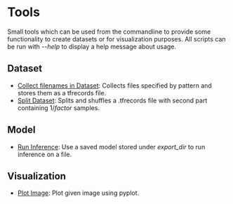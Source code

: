 # Tools

Small tools which can be used from the commandline to provide some functionality to create datasets or for visualization purposes.
All scripts can be run with *--help* to display a help message about usage.

## Dataset

*   [Collect filenames in Dataset](dataset/CollectFilenamesInDataset.py): Collects files specified by pattern and stores them as a tfrecords file.
*   [Split Dataset](dataset/SplitDataset.py): Splits and shuffles a .tfrecords file with second part containing 1/*factor* samples.

## Model

*   [Run Inference](model/RunInference.py): Use a saved model stored under *export_dir* to run inference on a file.

## Visualization

*   [Plot Image](visualization/PlotImage.py): Plot given image using pyplot.




